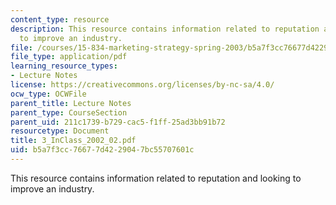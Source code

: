 ```yaml
---
content_type: resource
description: This resource contains information related to reputation and looking
  to improve an industry.
file: /courses/15-834-marketing-strategy-spring-2003/b5a7f3cc76677d4229047bc55707601c_3_InClass_2002_02.pdf
file_type: application/pdf
learning_resource_types:
- Lecture Notes
license: https://creativecommons.org/licenses/by-nc-sa/4.0/
ocw_type: OCWFile
parent_title: Lecture Notes
parent_type: CourseSection
parent_uid: 211c1739-b729-cac5-f1ff-25ad3bb91b72
resourcetype: Document
title: 3_InClass_2002_02.pdf
uid: b5a7f3cc-7667-7d42-2904-7bc55707601c
---
```

This resource contains information related to reputation and looking to improve an industry.